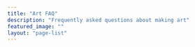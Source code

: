 ```yaml
---
title: "Art FAQ"
description: "Frequently asked questions about making art"
featured_image: ""
layout: "page-list"
---
```

